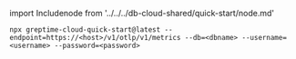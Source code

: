 
import Includenode from '../../../db-cloud-shared/quick-start/node.md' 

<Includenode/>

```shell
npx greptime-cloud-quick-start@latest --endpoint=https://<host>/v1/otlp/v1/metrics --db=<dbname> --username=<username> --password=<password>
```